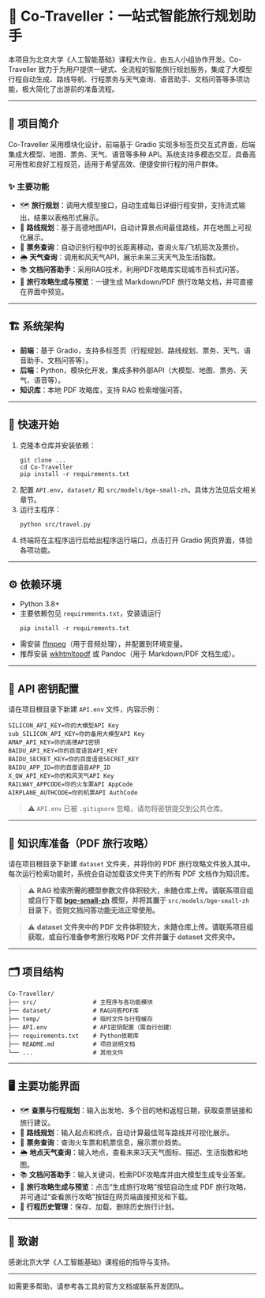 # 🧳 Co-Traveller：一站式智能旅行规划助手

本项目为北京大学《人工智能基础》课程大作业，由五人小组协作开发。Co-Traveller 致力于为用户提供一键式、全流程的智能旅行规划服务，集成了大模型行程自动生成、路线导航、行程票务与天气查询、语音助手、文档问答等多项功能，极大简化了出游前的准备流程。

---

## 📌 项目简介

Co-Traveller 采用模块化设计，前端基于 Gradio 实现多标签页交互式界面，后端集成大模型、地图、票务、天气、语音等多种 API。系统支持多模态交互，具备高可用性和良好工程规范，适用于希望高效、便捷安排行程的用户群体。



### ✨ 主要功能

- 🗺️ **旅行规划**：调用大模型接口，自动生成每日详细行程安排，支持流式输出，结果以表格形式展示。
- 🚗 **路线规划**：基于高德地图API，自动计算景点间最佳路线，并在地图上可视化展示。
- 🎫 **票务查询**：自动识别行程中的长距离移动，查询火车/飞机班次及票价。
- 🌦️ **天气查询**：调用和风天气API，展示未来三天天气及生活指数。
- 📚 **文档问答助手**：采用RAG技术，利用PDF攻略库实现城市百科式问答。
- 📝 **旅行攻略生成与预览**：一键生成 Markdown/PDF 旅行攻略文档，并可直接在界面中预览。

---



## 🏗️ 系统架构

- **前端**：基于 Gradio，支持多标签页（行程规划、路线规划、票务、天气、语音助手、文档问答等）。
- **后端**：Python，模块化开发，集成多种外部API（大模型、地图、票务、天气、语音等）。
- **知识库**：本地 PDF 攻略库，支持 RAG 检索增强问答。

---



## 🚀 快速开始

1. 克隆本仓库并安装依赖：
   ```
   git clone ...
   cd Co-Traveller
   pip install -r requirements.txt
   ```
2. 配置 `API.env`，`dataset/` 和 `src/models/bge-small-zh`，具体方法见后文相关章节。
3. 运行主程序：
   ```
   python src/travel.py
   ```
4. 终端将在主程序运行后给出程序运行端口，点击打开 Gradio 网页界面，体验各项功能。

---



## ⚙️ 依赖环境

- Python 3.8+
- 主要依赖包见 `requirements.txt`，安装请运行
  ```
  pip install -r requirements.txt
  ```
- 需安装 [ffmpeg](https://ffmpeg.org/)（用于音频处理），并配置到环境变量。
- 推荐安装 [wkhtmltopdf](https://wkhtmltopdf.org/downloads.html) 或 Pandoc（用于 Markdown/PDF 文档生成）。

---



## 🔑 API 密钥配置

请在项目根目录下新建 `API.env` 文件，内容示例：

```
SILICON_API_KEY=你的大模型API Key
sub_SILICON_API_KEY=你的备用大模型API Key
AMAP_API_KEY=你的高德API密钥
BAIDU_API_KEY=你的百度语音API_KEY
BAIDU_SECRET_KEY=你的百度语音SECRET_KEY
BAIDU_APP_ID=你的百度语音APP_ID
X_QW_API_KEY=你的和风天气API Key
RAILWAY_APPCODE=你的火车票API AppCode
AIRPLANE_AUTHCODE=你的机票API AuthCode
```

> ⚠️ `API.env` 已被 `.gitignore` 忽略，请勿将密钥提交到公共仓库。

---



## 📂 知识库准备（PDF 旅行攻略）

请在项目根目录下新建 `dataset` 文件夹，并将你的 PDF 旅行攻略文件放入其中。  
每次运行检索功能时，系统会自动加载该文件夹下的所有 PDF 文档作为知识库。

> ⚠️ **RAG 检索所需的模型参数文件体积较大，未随仓库上传。请联系项目组或自行下载 [bge-small-zh](https://huggingface.co/BAAI/bge-small-zh) 模型，并将其置于 `src/models/bge-small-zh` 目录下，否则文档问答功能无法正常使用。**

> ⚠️ **dataset 文件夹中的 PDF 文件体积较大，未随仓库上传。请联系项目组获取，或自行准备参考旅行攻略 PDF 文件并置于 dataset 文件夹中。**

---



## 🗂️ 项目结构

```
Co-Traveller/
├── src/                # 主程序与各功能模块
├── dataset/            # RAG问答PDF库
├── temp/               # 临时文件与行程缓存
├── API.env             # API密钥配置（需自行创建）
├── requirements.txt    # Python依赖库
├── README.md           # 项目说明文档
└── ...                 # 其他文件
```

---




## 🖥️ 主要功能界面

- 🗺️ **查票与行程规划**：输入出发地、多个目的地和返程日期，获取查票链接和旅行建议。
- 🚗 **路线规划**：输入起点和终点，自动计算最佳驾车路线并可视化展示。
- 🎫 **票务查询**：查询火车票和机票信息，展示票价趋势。
- 🌦️ **地点天气查询**：输入地点，查看未来3天天气图标、描述、生活指数和地图。
- 📚 **文档问答助手**：输入关键词，检索PDF攻略库并由大模型生成专业答案。
- 📝 **旅行攻略生成与预览**：点击“生成旅行攻略”按钮自动生成 PDF 旅行攻略，并可通过“查看旅行攻略”按钮在网页端直接预览和下载。
- 📝 **行程历史管理**：保存、加载、删除历史旅行计划。

---



## 🙏 致谢

感谢北京大学《人工智能基础》课程组的指导与支持。

---
如需更多帮助，请参考各工具的官方文档或联系开发团队。
